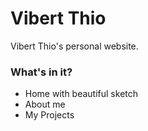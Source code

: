 # Vibert Thio
Vibert Thio's personal website.

### What's in it?

* Home with beautiful sketch
* About me
* My Projects
